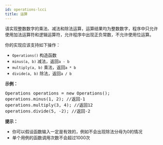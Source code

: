 ```yaml
---
id: operations-lcci
title: 运算
---
```

请实现整数数字的乘法、减法和除法运算，运算结果均为整数数字，程序中只允许使用加法运算符和逻辑运算符，允许程序中出现正负常数，不允许使用位运算。

你的实现应该支持如下操作：


- <code>Operations()</code> 构造函数
- <code>minus(a, b)</code> 减法，返回<code>a - b</code>
- <code>multiply(a, b)</code> 乘法，返回<code>a * b</code>
- <code>divide(a, b)</code> 除法，返回<code>a / b</code>

**示例：**


<pre>Operations operations = new Operations();<br/>operations.minus(1, 2); //返回-1<br/>operations.multiply(3, 4); //返回12<br/>operations.divide(5, -2); //返回-2<br/></pre>

**提示：**


- 你可以假设函数输入一定是有效的，例如不会出现除法分母为0的情况
- 单个用例的函数调用次数不会超过1000次
